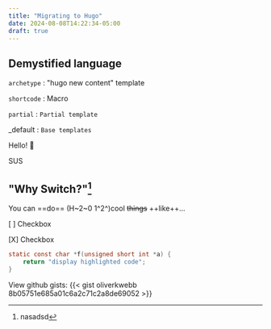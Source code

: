 ```yaml
---
title: "Migrating to Hugo"
date: 2024-08-08T14:22:34-05:00
draft: true
---
```


## Demystified language

`archetype`
: "hugo new content" template

`shortcode`
: Macro

`partial`
: `Partial template`

_default
: `Base templates`

Hello! :wave:

SUS
## "Why Switch?"[^1]

You can ==do== (H~2~0 1^2^)cool ~~things~~ ++like++...

[ ] Checkbox

[X] Checkbox


```c
static const char *f(unsigned short int *a) {
	return "display highlighted code";
}
```

View github gists:
{{< gist oliverkwebb 8b05751e685a01c6a2c71c2a8de69052 >}}

[^1]: nasadsd
